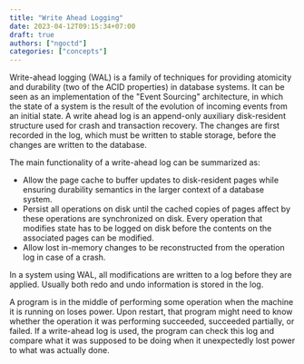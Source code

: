 ```yaml
---
title: "Write Ahead Logging"
date: 2023-04-12T09:15:34+07:00
draft: true
authors: ["ngoctd"]
categories: ["concepts"]
--- 
```


Write-ahead logging (WAL) is a family of techniques for providing atomicity and durability (two of the ACID properties) in database systems. It can be seen as an implementation of the "Event Sourcing" architecture, in which the state of a system is the result of the evolution of incoming events from an initial state. A write ahead log is an append-only auxiliary disk-resident structure used for crash and transaction recovery. The changes are first recorded in the log, which must be written to stable storage, before the changes are written to the database.

The main functionality of a write-ahead log can be summarized as:
- Allow the page cache to buffer updates to disk-resident pages while ensuring durability semantics in the larger context of a database system.
- Persist all operations on disk until the cached copies of pages affect by these operations are synchronized on disk. Every operation that modifies state has to be logged on disk before the contents on the associated pages can be modified.
- Allow lost in-memory changes to be reconstructed from the operation log in case of a crash.

In a system using WAL, all modifications are written to a log before they are applied. Usually both redo and undo information is stored in the log.

A program is in the middle of performing some operation when the machine it is running on loses power. Upon restart, that program might need to know whether the operation it was performing succeeded, succeeded partially, or failed. If a write-ahead log is used, the program can check this log and compare what it was supposed to be doing when it unexpectedly lost power to what was actually done.